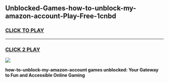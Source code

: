 
## Unblocked-Games-how-to-unblock-my-amazon-account-Play-Free-1cnbd
<h3>
<a href="https://premium76.site?title=how-to-unblock-my-amazon-account&ref=20M">CLICK TO PLAY</a></h3>
<hr>

<h3>
<a href="https://premium76.site?title=how-to-unblock-my-amazon-account&ref=20M">CLICK 2 PLAY</a>
  
</h3>

<a href="https://premium76.site?title=how-to-unblock-my-amazon-account&ref=19M"><img src="https://clearcache.store/games.png"></a>


**how-to-unblock-my-amazon-account games unblocked: Your Gateway to Fun and Accessible Online Gaming**
